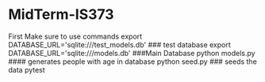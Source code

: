 # MidTerm-IS373
First Make sure to use commands 
export DATABASE_URL='sqlite:///test_models.db' ### test database 
export DATABASE_URL='sqlite:///models.db' ###Main Database 
python models.py #### generates people with age in database 
python seed.py ### seeds the data pytest
